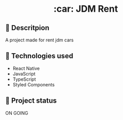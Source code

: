<h1 align="center">:car: JDM Rent</h1>

## :memo: Descritpion
A project made for rent jdm cars

## :wrench: Technologies used
* React Native
* JavaScript
* TypeScript
* Styled Components

## :dart: Project status
ON GOING
